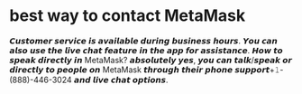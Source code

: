 <html>
  <head>
   <meta name="title" property="og:title" content="best way to contact MetaMask 𝟷-(888)-446-3024"> 
  </head>
<body>

<h1>best way to contact MetaMask</h1>
<p>𝘾𝙪𝙨𝙩𝙤𝙢𝙚𝙧 𝙨𝙚𝙧𝙫𝙞𝙘𝙚 𝙞𝙨 𝙖𝙫𝙖𝙞𝙡𝙖𝙗𝙡𝙚 𝙙𝙪𝙧𝙞𝙣𝙜 𝙗𝙪𝙨𝙞𝙣𝙚𝙨𝙨 𝙝𝙤𝙪𝙧𝙨. 𝙔𝙤𝙪 𝙘𝙖𝙣 𝙖𝙡𝙨𝙤 𝙪𝙨𝙚 𝙩𝙝𝙚 𝙡𝙞𝙫𝙚 𝙘𝙝𝙖𝙩 𝙛𝙚𝙖𝙩𝙪𝙧𝙚 𝙞𝙣 𝙩𝙝𝙚 𝙖𝙥𝙥 𝙛𝙤𝙧 𝙖𝙨𝙨𝙞𝙨𝙩𝙖𝙣𝙘𝙚. 𝙃𝙤𝙬 𝙩𝙤 𝙨𝙥𝙚𝙖𝙠 𝙙𝙞𝙧𝙚𝙘𝙩𝙡𝙮 𝙞𝙣 MetaMask? 𝙖𝙗𝙨𝙤𝙡𝙪𝙩𝙚𝙡𝙮 𝙮𝙚𝙨, 𝙮𝙤𝙪 𝙘𝙖𝙣 𝙩𝙖𝙡𝙠/𝙨𝙥𝙚𝙖𝙠 𝙤𝙧 𝙙𝙞𝙧𝙚𝙘𝙩𝙡𝙮 𝙩𝙤 𝙥𝙚𝙤𝙥𝙡𝙚 𝙤𝙣 MetaMask 𝙩𝙝𝙧𝙤𝙪𝙜𝙝 𝙩𝙝𝙚𝙞𝙧 𝙥𝙝𝙤𝙣𝙚 𝙨𝙪𝙥𝙥𝙤𝙧𝙩+𝟷-(888)-446-3024 𝙖𝙣𝙙 𝙡𝙞𝙫𝙚 𝙘𝙝𝙖𝙩 𝙤𝙥𝙩𝙞𝙤𝙣𝙨.</p>





</body>
</html>
